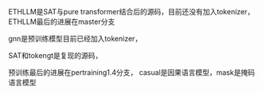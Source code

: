 ETHLLM是SAT与pure transformer结合后的源码，目前还没有加入tokenizer，ETHLLM最后的进展在master分支

gnn是预训练模型目前已经加入tokenizer，

SAT和tokengt是复现的源码，

预训练最后的进展在pertraining1.4分支，
casual是因果语言模型，mask是掩码语言模型


